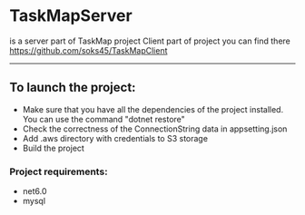 # TaskMapServer
is a server part of TaskMap project
Client part of project you can find there
https://github.com/soks45/TaskMapClient

_____________________

## To launch the project:
+ Make sure that you have all the dependencies of the project installed. You can use the command "dotnet restore"
+ Check the correctness of the ConnectionString data in appsetting.json
+ Add .aws directory with credentials to S3 storage
+ Build the project

### Project requirements:
+ net6.0
+ mysql
